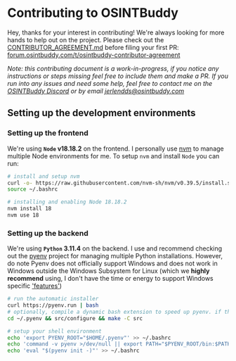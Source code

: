 # Contributing to OSINTBuddy

Hey, thanks for your interest in contributing! We're always looking for more hands to help out on the project. Please check out the [CONTRIBUTOR_AGREEMENT.md](./CONTRIBUTOR_AGREEMENT.md) before filing your first PR: [forum.osintbuddy.com/t/osintbuddy-contributor-agreement](https://forum.osintbuddy.com/t/osintbuddy-contributor-agreement/23)

*Note: this contributing document is a work-in-progress, if you notice any instructions or steps missing feel free to include them and make a PR. If you run into any issues and need some help, feel free to contact me on the [OSINTBuddy Discord](https://discord.gg/gsbbYHA3K3) or by email [jerlendds@osintbuddy.com](mailto:jerlendds@osintbuddy.com)* 

## Setting up the development environments


### Setting up the frontend

We're using **`Node` v18.18.2** on the frontend. I personally use [nvm](https://github.com/nvm-sh/nvm) to manage multiple Node environments for me. To setup `nvm` and install `Node` you can run:
```bash
# install and setup nvm
curl -o- https://raw.githubusercontent.com/nvm-sh/nvm/v0.39.5/install.sh | bash
source ~/.bashrc

# installing and enabling Node 18.18.2
nvm install 18
nvm use 18
```

### Setting up the backend

We're using **`Python` 3.11.4** on the backend. I use and recommend checking out the [pyenv](https://github.com/pyenv/pyenv) project for managing multiple Python installations. However, do note Pyenv does not officially support Windows and does not work in Windows outside the Windows Subsystem for Linux (which we **highly recommend** using, I don't have the time or energy to support Windows specific ['features'](https://www.gnu.org/proprietary/malware-microsoft.en.html))

```bash
# run the automatic installer
curl https://pyenv.run | bash
# optionally, compile a dynamic bash extension to speed up pyenv. if this fails pyenv still works normally
cd ~/.pyenv && src/configure && make -C src

# setup your shell environment
echo 'export PYENV_ROOT="$HOME/.pyenv"' >> ~/.bashrc
echo 'command -v pyenv >/dev/null || export PATH="$PYENV_ROOT/bin:$PATH"' >> ~/.bashrc
echo 'eval "$(pyenv init -)"' >> ~/.bashrc
```
